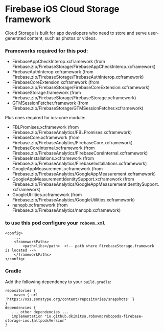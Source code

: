 # Firebase iOS Cloud Storage framework
Cloud Storage is built for app developers who need to store and serve user-generated content, such as photos or videos.

### Frameworks required for this pod:
* FirebaseAppCheckInterop.xcframework (from Firebase.zip/FirebaseStorage/FirebaseAppCheckInterop.xcframework)
* FirebaseAuthInterop.xcframework (from Firebase.zip/FirebaseStorage/FirebaseAuthInterop.xcframework)
* FirebaseCoreExtension.xcframework (from Firebase.zip/FirebaseStorage/FirebaseCoreExtension.xcframework)
* FirebaseStorage.framework (from Firebase.zip/FirebaseStorage/FirebaseStorage.xcframework)
* GTMSessionFetcher.framework (from Firebase.zip/FirebaseStorage/GTMSessionFetcher.xcframework)

Plus ones required for ios-core module:
* FBLPromises.xcframework (from Firebase.zip/FirebaseAnalytics/FBLPromises.xcframework)
* FirebaseCore.xcframework (from Firebase.zip/FirebaseAnalytics/FirebaseCore.xcframework)
* FirebaseCoreInternal.xcframework (from Firebase.zip/FirebaseAnalytics/FirebaseCoreInternal.xcframework)
* FirebaseInstallations.xcframework (from Firebase.zip/FirebaseAnalytics/FirebaseInstallations.xcframework)
* GoogleAppMeasurement.xcframework (from Firebase.zip/FirebaseAnalytics/GoogleAppMeasurement.xcframework)
* GoogleAppMeasurementIdentitySupport.xcframework (from Firebase.zip/FirebaseAnalytics/GoogleAppMeasurementIdentitySupport.xcframework)
* GoogleUtilities.xcframework (from Firebase.zip/FirebaseAnalytics/GoogleUtilities.xcframework)
* nanopb.xcframework (from Firebase.zip/FirebaseAnalytics/nanopb.xcframework)

### to use this pod configure your `robovm.xml`

```
<config>
    ...
    <frameworkPaths>
        <path>libs</path>  <!-- path where FirebaseStorage.framework is located -->
    </frameworkPaths>
</config>
```

### Gradle

Add the following dependency to your `build.gradle`:

```
repositories {
    maven { url 'https://oss.sonatype.org/content/repositories/snapshots' }
}
dependencies {
   ... other dependencies ...
   implementation "io.github.dkimitsa.robovm:robopods-firebase-storage-ios:$altpodsVersion"
}
```
